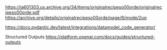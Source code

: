 https://ia601303.us.archive.org/34/items/originalrecipeso00orde/originalrecipeso00orde.pdf
https://archive.org/details/originalrecipeso00orde/page/8/mode/2up

https://docs.pydantic.dev/latest/integrations/datamodel_code_generator/

Structured Outputs
https://platform.openai.com/docs/guides/structured-outputs